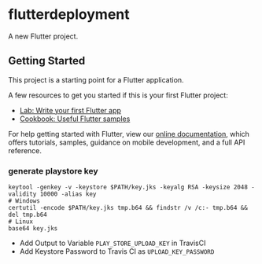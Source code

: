 # flutterdeployment

A new Flutter project.

## Getting Started

This project is a starting point for a Flutter application.

A few resources to get you started if this is your first Flutter project:

- [Lab: Write your first Flutter app](https://flutter.dev/docs/get-started/codelab)
- [Cookbook: Useful Flutter samples](https://flutter.dev/docs/cookbook)

For help getting started with Flutter, view our
[online documentation](https://flutter.dev/docs), which offers tutorials,
samples, guidance on mobile development, and a full API reference.

### generate playstore key

```
keytool -genkey -v -keystore $PATH/key.jks -keyalg RSA -keysize 2048 -validity 10000 -alias key
# Windows
certutil -encode $PATH/key.jks tmp.b64 && findstr /v /c:- tmp.b64 && del tmp.b64
# Linux
base64 key.jks
```

- Add Output to Variable `PLAY_STORE_UPLOAD_KEY` in TravisCI
- Add Keystore Password to Travis CI as `UPLOAD_KEY_PASSWORD`
